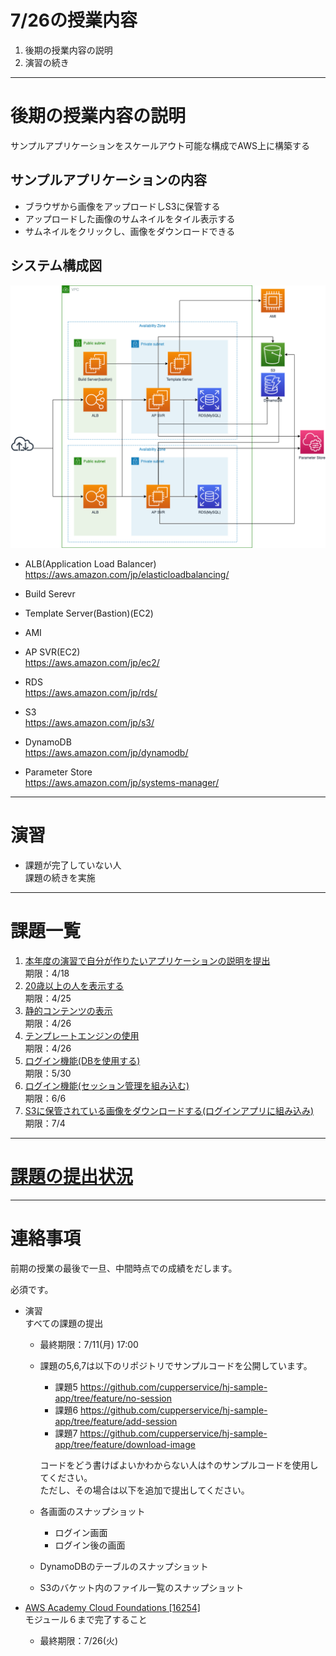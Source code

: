 # 7/26の授業内容
1. 後期の授業内容の説明
2. 演習の続き

---
# 後期の授業内容の説明
サンプルアプリケーションをスケールアウト可能な構成でAWS上に構築する

## サンプルアプリケーションの内容
* ブラウザから画像をアップロードしS3に保管する
* アップロードした画像のサムネイルをタイル表示する
* サムネイルをクリックし、画像をダウンロードできる

## システム構成図
![system](./img/system.png)

* ALB(Application Load Balancer)  
https://aws.amazon.com/jp/elasticloadbalancing/

* Build Serevr

* Template Server(Bastion)(EC2)

* AMI

* AP SVR(EC2)  
https://aws.amazon.com/jp/ec2/

* RDS  
https://aws.amazon.com/jp/rds/

* S3  
https://aws.amazon.com/jp/s3/

* DynamoDB  
https://aws.amazon.com/jp/dynamodb/

* Parameter Store  
https://aws.amazon.com/jp/systems-manager/

---
# 演習
* 課題が完了していない人  
課題の続きを実施

---
# 課題一覧
1. [本年度の演習で自分が作りたいアプリケーションの説明を提出](../0412/README.md)  
期限：4/18
2. [20歳以上の人を表示する](../0419/README.md)  
期限：4/25
3. [静的コンテンツの表示](../0426/README.md)  
期限：4/26
4. [テンプレートエンジンの使用](../0426/README.md)  
期限：4/26
5. [ログイン機能(DBを使用する)](../0517/README.md)  
期限：5/30
6. [ログイン機能(セッション管理を組み込む)](../0524/README.md)  
期限：6/6
7. [S3に保管されている画像をダウンロードする(ログインアプリに組み込み)](../0531/README.md)  
期限：7/4

---
# [課題の提出状況](https://docs.google.com/spreadsheets/d/1_FExPmonZpnGkK04HHlJYqWcvZhdeof4QQSTYkNbwAQ/edit?usp=sharing)

---
# 連絡事項
前期の授業の最後で一旦、中間時点での成績をだします。

必須です。

* 演習  
すべての課題の提出

  * 最終期限：7/11(月) 17:00

  * 課題の5,6,7は以下のリポジトリでサンプルコードを公開しています。  
    * 課題5
    https://github.com/cupperservice/hj-sample-app/tree/feature/no-session
    * 課題6
    https://github.com/cupperservice/hj-sample-app/tree/feature/add-session
    * 課題7
    https://github.com/cupperservice/hj-sample-app/tree/feature/download-image

     コードをどう書けばよいかわからない人は↑のサンプルコードを使用してください。  
     ただし、その場合は以下を追加で提出してください。
  * 各画面のスナップショット
    * ログイン画面
    * ログイン後の画面
  * DynamoDBのテーブルのスナップショット
  * S3のバケット内のファイル一覧のスナップショット

* [AWS Academy Cloud Foundations [16254]](https://awsacademy.instructure.com/courses/16254)  
モジュール６まで完了すること

  * 最終期限：7/26(火)
